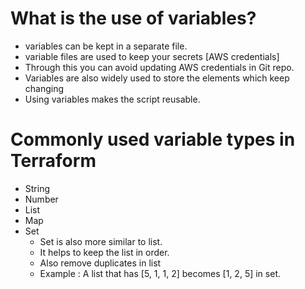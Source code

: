 # What is the use of variables?
 - variables can be kept in a separate file.
 - variable files are used to keep your secrets [AWS credentials]
 - Through this you can avoid updating AWS credentials in Git repo.
 - Variables are also widely used to store the elements which keep changing
 - Using variables makes the script reusable.

# Commonly used variable types in Terraform
- String
- Number
- List
- Map
- Set
  * Set is also more similar to list.
  * It helps to keep the list in order.
  * Also remove duplicates in list 
  * Example :  A list that has [5, 1, 1, 2] becomes [1, 2, 5] in set.


